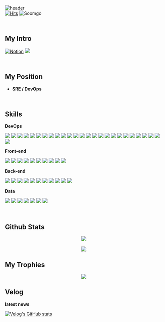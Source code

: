 ![header](https://capsule-render.vercel.app/api?type=soft&color=0:232D28,100:232D28&height=200&section=header&text=Hi,%20I'm%20Lyon!&fontSize=45&fontColor=F6F0EB)
<br/>
[![Hits](https://hits.seeyoufarm.com/api/count/incr/badge.svg?url=https%3A%2F%2Fgithub.com%2Fyieon&count_bg=%23AAAAAA&title_bg=%23555555&icon=smugmug.svg&icon_color=%23E7E7E7&title=hits&edge_flat=false)](https://github.com/yieon-lyon)
![Soomgo](https://img.shields.io/badge/Soomgo-DevOps-blue)

<br/>

## My Intro 
[![Notion](https://img.shields.io/badge/Notion-000000?style=for-the-badge&logo=notion&logoColor=white)](https://yieon.notion.site/SRE-DevOps-Engineer-eca2c6da8b93461aa9ae777bd9dd9000?pvs=4)
<a href="https://velog.io/@yieon" target="_blank"><img src="https://img.shields.io/badge/VELOG-3eb489?style=for-the-badge&logo=Vimeo&logoColor=white"/></a>

<br/>

## My Position

- **SRE / DevOps**


<br/>

## **Skills**  

**DevOps**

<img src="https://img.shields.io/badge/aws-232F3E?style=for-the-badge&logo=amazonaws&logoColor=white"> <img src="https://img.shields.io/badge/amazon_eks-FF9900?style=for-the-badge&logo=amazoneks&logoColor=white">
<img src="https://img.shields.io/badge/amazon_s3-569A31?style=for-the-badge&logo=amazons3&logoColor=white">
<img src="https://img.shields.io/badge/amazon_ec2-FF9900?style=for-the-badge&logo=amazonec2&logoColor=white">
<img src="https://img.shields.io/badge/aws_lambda-FF9900?style=for-the-badge&logo=awslambda&logoColor=white">
<img src="https://img.shields.io/badge/docker-2496ED?style=for-the-badge&logo=docker&logoColor=white">
<img src="https://img.shields.io/badge/elasticsearch-005571?style=for-the-badge&logo=elasticsearch&logoColor=white">
<img src="https://img.shields.io/badge/kibana-005571?style=for-the-badge&logo=kibana&logoColor=white">
<img src="https://img.shields.io/badge/logstash-005571?style=for-the-badge&logo=logstash&logoColor=white">
<img src="https://img.shields.io/badge/git-F05032?style=for-the-badge&logo=git&logoColor=white">
<img src="https://img.shields.io/badge/github_actions-2088FF?style=for-the-badge&logo=githubactions&logoColor=white">
<img src="https://img.shields.io/badge/jira-0052CC?style=for-the-badge&logo=jira&logoColor=white">
<img src="https://img.shields.io/badge/kubernetes-326CE5?style=for-the-badge&logo=kubernetes&logoColor=white">
<img src="https://img.shields.io/badge/msa-6DB33F?style=for-the-badge&logo=microservicearchtecture&logoColor=white">
<img src="https://img.shields.io/badge/nginx-009639?style=for-the-badge&logo=nginx&logoColor=white">
<img src="https://img.shields.io/badge/Monolithic-000000?style=for-the-badge&logo=Monolithic&logoColor=white">
<img src="https://img.shields.io/badge/DC/OS-000000?style=for-the-badge&logo=mesos&logoColor=white">
<img src="https://img.shields.io/badge/slack-4A154B?style=for-the-badge&logo=slack&logoColor=white">
<img src="https://img.shields.io/badge/ceph-EF5C55?style=for-the-badge&logo=ceph&logoColor=white">
<img src="https://img.shields.io/badge/istio-466BB0?style=for-the-badge&logo=istio&logoColor=white">
<img src="https://img.shields.io/badge/argo_cd-EF7B4D?style=for-the-badge&logo=argo&logoColor=white">
<img src="https://img.shields.io/badge/new_relic-008C99?style=for-the-badge&logo=newrelic&logoColor=white">
<img src="https://img.shields.io/badge/argo_workflow-EF7B4D?style=for-the-badge&logo=argo&logoColor=white">
<img src="https://img.shields.io/badge/helm-0F1689?style=for-the-badge&logo=helm&logoColor=white">
<img src="https://img.shields.io/badge/kustomize-326CE5?style=for-the-badge&logo=kubernetes&logoColor=white">
<img src="https://img.shields.io/badge/karpenter-5C64AB?style=for-the-badge&logo=amazoneks&logoColor=white">

**Front-end**

<img src="https://img.shields.io/badge/React-61DAFB?style=for-the-badge&logo=React&logoColor=white"> <img src="https://img.shields.io/badge/Angular-DD0031?style=for-the-badge&logo=Angular&logoColor=white">
<img src="https://img.shields.io/badge/Next-000000?style=for-the-badge&logo=Next.js&logoColor=white">
<img src="https://img.shields.io/badge/Flutter-02569B?style=for-the-badge&logo=Flutter&logoColor=white">
<img src="https://img.shields.io/badge/Vaadin-00B4F0?style=for-the-badge&logo=Vaadin&logoColor=white">
<img src="https://img.shields.io/badge/JS-F7DF1E?style=for-the-badge&logo=JavaScript&logoColor=white">
<img src="https://img.shields.io/badge/TS-3178C6?style=for-the-badge&logo=TypeScript&logoColor=white">
<img src="https://img.shields.io/badge/Dart-0175C2?style=for-the-badge&logo=Dart&logoColor=white">
<img src="https://img.shields.io/badge/html5-E34F26?style=for-the-badge&logo=html5&logoColor=white"> 
<img src="https://img.shields.io/badge/css-1572B6?style=for-the-badge&logo=css3&logoColor=white"> 

**Back-end**

<img src="https://img.shields.io/badge/spring-6DB33F?style=for-the-badge&logo=spring&logoColor=white"> <img src="https://img.shields.io/badge/java-007396?style=for-the-badge&logo=Java&logoColor=white">
<img src="https://img.shields.io/badge/node.js-339933?style=for-the-badge&logo=Node.js&logoColor=white">
<img src="https://img.shields.io/badge/express-000000?style=for-the-badge&logo=express&logoColor=white">
<img src="https://img.shields.io/badge/OAuth2.0-EB5424?style=for-the-badge&logo=oauth&logoColor=white">
<img src="https://img.shields.io/badge/Kotlin-7F52FF?style=for-the-badge&logo=kotlin&logoColor=white">
<img src="https://img.shields.io/badge/jpa-6DB33F?style=for-the-badge&logo=jpa&logoColor=white">
<img src="https://img.shields.io/badge/graphQL-E10098?style=for-the-badge&logo=graphQL&logoColor=white">
<img src="https://img.shields.io/badge/kafka-231F20?style=for-the-badge&logo=apachekafka&logoColor=white">
<img src="https://img.shields.io/badge/nexus-231F20?style=for-the-badge&logo=nexus&logoColor=white">
<img src="https://img.shields.io/badge/go-00ADD8?style=for-the-badge&logo=go&logoColor=white">

**Data**

<img src="https://img.shields.io/badge/mysql-4479A1?style=for-the-badge&logo=mysql&logoColor=white">  <img src="https://img.shields.io/badge/mariaDB-003545?style=for-the-badge&logo=mariaDB&logoColor=white"> 
<img src="https://img.shields.io/badge/mongoDB-47A248?style=for-the-badge&logo=MongoDB&logoColor=white">
<img src="https://img.shields.io/badge/postgres-4169E1?style=for-the-badge&logo=postgresql&logoColor=white">
<img src="https://img.shields.io/badge/amazon_dynamo_db-4053D6?style=for-the-badge&logo=amazondynamodb&logoColor=white">
<img src="https://img.shields.io/badge/flyway-CC0200?style=for-the-badge&logo=flyway&logoColor=white">
<img src="https://img.shields.io/badge/liquibase-2962FF?style=for-the-badge&logo=liquibase&logoColor=white">


<br/>

## Github Stats  
<div align="center"><img src="https://github-readme-stats.vercel.app/api?username=yieon-lyon&show_icons=true&theme=radical" align="center" /></div>  
<br/>   

<div align="center"><img src ="https://github-readme-streak-stats.herokuapp.com/?user=yieon-lyon&theme=radical&hide_border=true&background=FFFFFF00"></div>

## My Trophies
<div align="center">
<img src="https://github-profile-trophy.vercel.app/?username=yieon-lyon&theme=gruvbox&row=1&column=7"/>
</div>

## **Velog**

**latest news**

[![Velog's GitHub stats](https://velog-readme-stats.vercel.app/api?name=yieon)](https://velog.io/@yieon)

